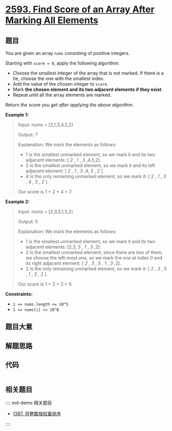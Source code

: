 # [2593. Find Score of an Array After Marking All Elements](https://leetcode.com/problems/find-score-of-an-array-after-marking-all-elements/)

## 题目

You are given an array `nums` consisting of positive integers.

Starting with `score = 0`, apply the following algorithm:

- Choose the smallest integer of the array that is not marked. If there is a tie, choose the one with the smallest index.
- Add the value of the chosen integer to `score`.
- Mark **the chosen element and its two adjacent elements if they exist**.
- Repeat until all the array elements are marked.

Return _the score you get after applying the above algorithm_.

**Example 1:**

> Input: nums = [2,1,3,4,5,2]
>
> Output: 7
>
> Explanation: We mark the elements as follows:
>
> - 1 is the smallest unmarked element, so we mark it and its two adjacent elements: [ _2_ , _1_ , _3_ ,4,5,2].
> - 2 is the smallest unmarked element, so we mark it and its left adjacent element: [ _2_ , _1_ , _3_ ,4, _5_ , _2_ ].
> - 4 is the only remaining unmarked element, so we mark it: [ _2_ , _1_ , _3_ , _4_ , _5_ , _2_ ].
>
> Our score is 1 + 2 + 4 = 7.

**Example 2:**

> Input: nums = [2,3,5,1,3,2]
>
> Output: 5
>
> Explanation: We mark the elements as follows:
>
> - 1 is the smallest unmarked element, so we mark it and its two adjacent elements: [2,3, _5_ , _1_ , _3_ ,2].
> - 2 is the smallest unmarked element, since there are two of them, we choose the left-most one, so we mark the one at index 0 and its right adjacent element: [ _2_ , _3_ , _5_ , _1_ , _3_ ,2].
> - 2 is the only remaining unmarked element, so we mark it: [ _2_ , _3_ , _5_ , _1_ , _3_ , _2_ ].
>
> Our score is 1 + 2 + 2 = 5.

**Constraints:**

- `1 <= nums.length <= 10^5`
- `1 <= nums[i] <= 10^6`

## 题目大意

## 解题思路

## 代码

```javascript

```

## 相关题目

:::: md-demo 相关题目

- [1387. 将整数按权重排序](https://leetcode.com/problems/sort-integers-by-the-power-value)

::::
